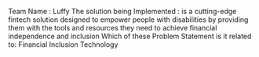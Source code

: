Team Name : Luffy
The solution being Implemented : is a cutting-edge fintech solution designed to empower people with disabilities by providing them with the tools and resources they need to achieve financial independence and inclusion
Which of these Problem Statement is it related to: Financial Inclusion Technology

